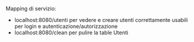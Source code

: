  Mapping di servizio:
 - localhost:8080/utenti per vedere e creare utenti correttamente usabili per login e autenticazione/autorizzazione
 - localhost:8080/clean per pulire la table Utenti
 